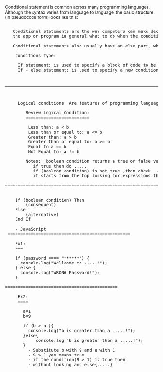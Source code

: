 <p> 
    
 Conditional statement is common across many programming languages. Although the syntax varies from language to language, the basic structure (in pseudocode form) looks like this:</p>
 


<pre>

   Conditional statements are the way computers can make decisions. Conditional statements always have an if part, which tells 
   the app or program in general what to do when the condition is true. 
   
   Conditional statements also usually have an else part, which tells the app or program in general what to do when the condition is false.

    Conditions Type:
    
     If statement: is used to specify a block of code to be executed, if a specified condition is true.
     If - else statement: is used to specify a new condition to test, if the first condition is false then it will be redirected to the else part.
     
     <hr>
     
     Logical conditions: Are features of programming languages "conditional statement", we will list them below:-
     
        Review Logical Condition:
        =========================
        
         Less than: a < b
         Less than or equal to: a <= b
         Greater than: a > b
         Greater than or equal to: a >= b
         Equal to a == b
         Not Equal to: a != b
         
        Notes:  boolean condition returns a true or false value
           if true then do .....
           if (boolean condition) is not true ,then check  ...
           it starts from the top looking for expressions that evaluate to true.
           
==================================================================================

    
    If (boolean condition) Then
        (consequent)
    Else
        (alternative)
    End If
    
    - JavaScript
 ================================================   
    
    Ex1:
    ===
    
    if (password ==== "******") {
      console.log("Wellcome to .....!");
    } else {
      console.log("WRONG Password!");
    }
    
============================================
     
     Ex2:
     ====
     
       a=1
       b=9
       
       if (b > a ){
         console.log("b is greater than a .....!");
       }else{
            console.log("b is greater than a .....!");       
       }
         - Substitute b with 9 and a with 1
         - 9 > 1 yes means true
         - if the condition(9 > 1) is true then 
         - without looking and else{.....} 
           
         
  </pre>
  
